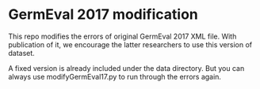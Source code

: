 # GermEval 2017 modification

This repo modifies the errors of original GermEval 2017 XML file. With publication of it, we encourage the latter researchers to use this version of dataset.

A fixed version is already included under the data directory. But you can always use modifyGermEval17.py to run through the errors again.
